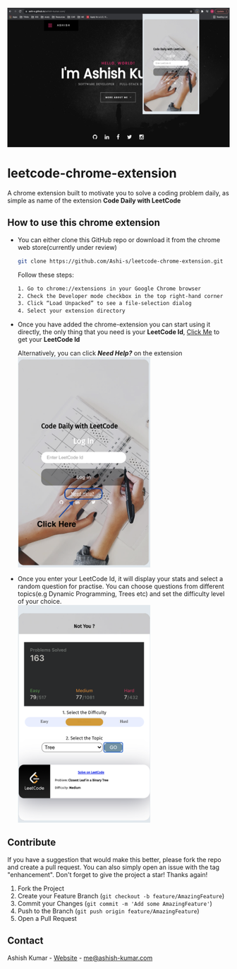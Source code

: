 ![Graduation Mona](images/code-daily-1280X800.png)
# leetcode-chrome-extension
A chrome extension built to motivate you to solve a coding problem daily, as simple as name of the extension **Code Daily with LeetCode**

## How to use this chrome extension

- You can either clone this GitHub repo or download it from the chrome web store(currently under review)
  ```sh
  git clone https://github.com/Ashi-s/leetcode-chrome-extension.git
  ```
  
  Follow these steps:
  ```sh
  1. Go to chrome://extensions in your Google Chrome browser
  2. Check the Developer mode checkbox in the top right-hand corner
  3. Click “Load Unpacked” to see a file-selection dialog
  4. Select your extension directory
  ```
  
- Once you have added the chrome-extension you can start using it directly, the only thing that you need is your **LeetCode Id**,
   [Click Me](https://leetcode.com/profile/account/) to get your **LeetCode Id**
   
  Alternatively, you can click ***Need Help?*** on the extension <br>
  <img src="images/need-help-image.png" width="300">
  
- Once you enter your LeetCode Id, it will display your stats and select a random question for practise. You can choose questions from different topics(e.g Dynamic   Programming, Trees etc) and set the difficulty level of your choice.<br>
   <img src="images/view-stats.png" width="300">
   
## Contribute
If you have a suggestion that would make this better, please fork the repo and create a pull request. You can also simply open an issue with the tag "enhancement". Don't forget to give the project a star! Thanks again!

1. Fork the Project
2. Create your Feature Branch (`git checkout -b feature/AmazingFeature`)
3. Commit your Changes (`git commit -m 'Add some AmazingFeature'`)
4. Push to the Branch (`git push origin feature/AmazingFeature`)
5. Open a Pull Request

## Contact
Ashish Kumar - [Website](https://ashish-kumar.com) - me@ashish-kumar.com

